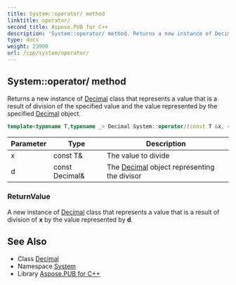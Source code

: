 ```yaml
---
title: System::operator/ method
linktitle: operator/
second_title: Aspose.PUB for C++
description: 'System::operator/ method. Returns a new instance of Decimal class that represents a value that is a result of division of the specified value and the value represented by the specified Decimal object in C++.'
type: docs
weight: 23900
url: /cpp/system/operator/
---
```

## System::operator/ method


Returns a new instance of [Decimal](../decimal/) class that represents a value that is a result of division of the specified value and the value represented by the specified [Decimal](../decimal/) object.

```cpp
template<typename T,typename _> Decimal System::operator/(const T &x, const Decimal &d)
```


| Parameter | Type | Description |
| --- | --- | --- |
| x | const T\& | The value to divide |
| d | const Decimal\& | The [Decimal](../decimal/) object representing the divisor |

### ReturnValue

A new instance of [Decimal](../decimal/) class that represents a value that is a result of division of **x** by the value represented by **d**.

## See Also

* Class [Decimal](../decimal/)
* Namespace [System](../)
* Library [Aspose.PUB for C++](../../)
